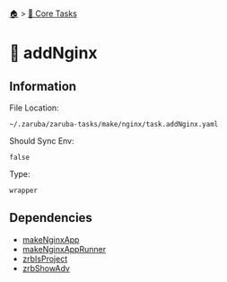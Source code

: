 <!--startTocHeader-->
[🏠](../README.md) > [🥝 Core Tasks](README.md)
# 📗 addNginx
<!--endTocHeader-->

## Information

File Location:

    ~/.zaruba/zaruba-tasks/make/nginx/task.addNginx.yaml

Should Sync Env:

    false

Type:

    wrapper


## Dependencies

* [makeNginxApp](make-nginx-app.md)
* [makeNginxAppRunner](make-nginx-app-runner.md)
* [zrbIsProject](zrb-is-project.md)
* [zrbShowAdv](zrb-show-adv.md)